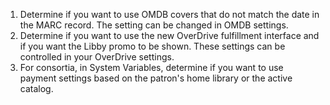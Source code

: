 1. Determine if you want to use OMDB covers that do not match the date in the MARC record.  The setting can be changed in OMDB settings.  
1. Determine if you want to use the new OverDrive fulfillment interface and if you want the Libby promo to be shown.  These settings can be controlled in your OverDrive settings.
1. For consortia, in System Variables, determine if you want to use payment settings based on the patron's home library or the active catalog.   
